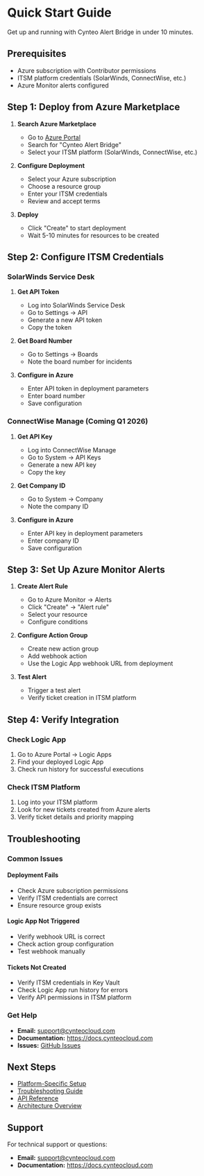 # Quick Start Guide

Get up and running with Cynteo Alert Bridge in under 10 minutes.

## Prerequisites

- Azure subscription with Contributor permissions
- ITSM platform credentials (SolarWinds, ConnectWise, etc.)
- Azure Monitor alerts configured

## Step 1: Deploy from Azure Marketplace

1. **Search Azure Marketplace**
   - Go to [Azure Portal](https://portal.azure.com)
   - Search for "Cynteo Alert Bridge"
   - Select your ITSM platform (SolarWinds, ConnectWise, etc.)

2. **Configure Deployment**
   - Select your Azure subscription
   - Choose a resource group
   - Enter your ITSM credentials
   - Review and accept terms

3. **Deploy**
   - Click "Create" to start deployment
   - Wait 5-10 minutes for resources to be created

## Step 2: Configure ITSM Credentials

### **SolarWinds Service Desk**
1. **Get API Token**
   - Log into SolarWinds Service Desk
   - Go to Settings → API
   - Generate a new API token
   - Copy the token

2. **Get Board Number**
   - Go to Settings → Boards
   - Note the board number for incidents

3. **Configure in Azure**
   - Enter API token in deployment parameters
   - Enter board number
   - Save configuration

### **ConnectWise Manage** (Coming Q1 2026)
1. **Get API Key**
   - Log into ConnectWise Manage
   - Go to System → API Keys
   - Generate a new API key
   - Copy the key

2. **Get Company ID**
   - Go to System → Company
   - Note the company ID

3. **Configure in Azure**
   - Enter API key in deployment parameters
   - Enter company ID
   - Save configuration

## Step 3: Set Up Azure Monitor Alerts

1. **Create Alert Rule**
   - Go to Azure Monitor → Alerts
   - Click "Create" → "Alert rule"
   - Select your resource
   - Configure conditions

2. **Configure Action Group**
   - Create new action group
   - Add webhook action
   - Use the Logic App webhook URL from deployment

3. **Test Alert**
   - Trigger a test alert
   - Verify ticket creation in ITSM platform

## Step 4: Verify Integration

### **Check Logic App**
1. Go to Azure Portal → Logic Apps
2. Find your deployed Logic App
3. Check run history for successful executions

### **Check ITSM Platform**
1. Log into your ITSM platform
2. Look for new tickets created from Azure alerts
3. Verify ticket details and priority mapping

## Troubleshooting

### **Common Issues**

#### **Deployment Fails**
- Check Azure subscription permissions
- Verify ITSM credentials are correct
- Ensure resource group exists

#### **Logic App Not Triggered**
- Verify webhook URL is correct
- Check action group configuration
- Test webhook manually

#### **Tickets Not Created**
- Verify ITSM credentials in Key Vault
- Check Logic App run history for errors
- Verify API permissions in ITSM platform

### **Get Help**
- **Email:** support@cynteocloud.com
- **Documentation:** https://docs.cynteocloud.com
- **Issues:** [GitHub Issues](https://github.com/cynteo/cynteo-alert-bridge-docs/issues)

## Next Steps

- [Platform-Specific Setup](platforms/)
- [Troubleshooting Guide](troubleshooting)
- [API Reference](api-reference)
- [Architecture Overview](architecture)

## Support

For technical support or questions:
- **Email:** support@cynteocloud.com
- **Documentation:** https://docs.cynteocloud.com

